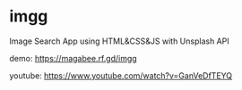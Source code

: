 # imgg
Image Search App using HTML&amp;CSS&amp;JS with Unsplash API

demo:
https://magabee.rf.gd/imgg

youtube: https://www.youtube.com/watch?v=GanVeDfTEYQ
